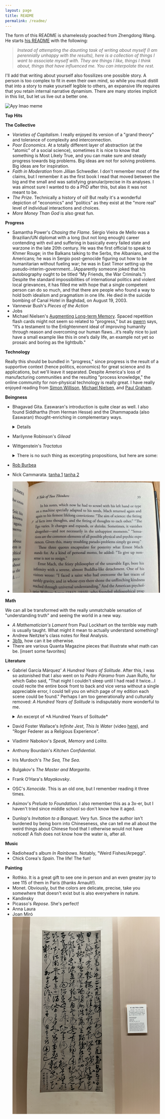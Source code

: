 ```yaml
---
layout: page
title: README
permalink: /readme/
---
```


The form of this README is shamelessly poached from Zhengdong Wang. He starts [his README](https://zhengdongwang.com/readme) with the following:

> *Instead of attempting the daunting task of writing about myself (I am perennially unhappy with the results), here is a collection of things I want to associate myself with. They are things I like, things I think about, things that have influenced me. You can interpolate the rest.*

I'll add that writing about yourself also fossilizes one possible story. A person is too complex to fit in even their own mind, so while you must distill that into a story to make yourself legible to others, an expansive life requires that you retain internal narrative dynamism. There are many stories implicit in this list, but let us live out a better one. 

![Ayy lmao meme](/assets/images/ayy-lmao.png)

**Top Hits**

**The Collective**
- *Varieties of Capitalism*. I really enjoyed its version of a "grand theory" and tolerance of complexity and interconnection. 
- *Poor Economics*. At a totally different layer of abstraction (at the "atomic" of a social science), sometimes it is nice to know that something is Most Likely True, and you can make sure and steady progress towards big problems. Big ideas are not for solving problems. Big ideas are for inspiration. 
- *Faith in Moderation* from Jillian Schwedler. I don't remember most of the claims, but I remember it as the first book I read that moved between the big and the small and was satisfying granular/precise in its analyses. I was almost sure I wanted to do a PhD after this, but alas it was not meant to be. 
- *The Prize*. Technically a history of oil! But really it's a wonderful depiction of "economics" and "politics" as they exist at the "more real" level of individual interactions and choices. 
- *More Money Than God* is also great fun. 

**Progress**
- Samantha Power's *Chasing the Flame*. Sérgio Vieira de Mello was a Brazilian/UN diplomat with a long (but not long enough) career contending with evil and suffering in basically every failed state and warzone in the late 20th century. He was the first official to speak to Khmer Rouge; in the Balkans talking to the Serbs, the Albanians, and the Americans; he was in Sergio post-genocide figuring out how to be humanitarian without fueling war; he was in East Timor setting up the pseudo-interim-government...(Apparently someone joked that his autobiography ought to be titled “My Friends, the War Criminals.”) Despite the standard impossibilities of international politics and violent local grievances, it has filled me with hope that a single competent person can do so much, and that there are people who found a way to hold both idealism and pragmatism in one life. He died in the suicide bombing of Canal Hotel in Baghdad, on August 19, 2003. 
- Vannevar Bush's *Pieces of the Action* 
- Jobs
- Michael Nielsen's [Augmenting Long-term Memory](https://augmentingcognition.com/ltm.html). Spaced repetition flash cards might not seem so related to "progress," but as [gwern](https://gwern.net/spaced-repetition#where-was-i-going-with-this) says, "It’s a testament to the Enlightenment ideal of improving humanity through reason and overcoming our human flaws...it’s really nice to just have a small example like this in one’s daily life, an example not yet so prosaic and boring as the lightbulb." 

**Technology** 

Really this should be bundled in "progress," since progress is the result of a supportive context (hence politics, economics) for great science and its applications, but we'll leave it separated. Despite America's loss of manufacturing communities and the resulting "process knowledge," the online community for non-physical technology is really great. I have really enjoyed reading from [Simon Willison](https://simonwillison.net/), [Michael Nielsen](https://michaelnielsen.org/), and [Paul Graham](https://paulgraham.com/worked.html).

**Beingness**

- Bhagavad Gita. Easwaran's introduction is quite clear as well. I also found Siddhartha (from Herman Hesse) and the Dhammapada (also Easwaran) thought-enriching in complementary ways. 
  <details> 
    Right understanding is seeing life as it is. In the midst of change, where is there a place to stand firm? Where is there anything to have and hold? To know that happiness cannot come from anything outside, and that all things that come into being have to pass away: this is right understanding, the beginning of wisdom.
  </details>
- Marilynne Robinson's *Gilead*
- Wittgenstein's *Tractatus* 
  <details>
  <summary>There is no such thing as excerpting propositions, but here are some: </summary>
  
  > *5.6 The limits of my language mean the limits of my world.*
  

  > *6.5 When an answer cannot be stated, neither can the question be stated.*
  >> *There is no such thing as the riddle.*
  >> *If a question can be posed at all, then it can also be answered.*

  > *6.521 The solution to the problem of life is found in the vanishing of the problem.*
  >> *(Is this not the reason why those to whom the meaning of life became clear after prolonged doubt, could not then say in what this meaning consisted?)*

  > *6.522 There is, though, the ineffable.*
  >> *This shows itself, it is the mystical.*
  </details>
- [Rob Burbea](https://www.youtube.com/watch?v=n03ZNoO-_p0&list=PLO6hhaAzLmipGYeeZCr-Cn_YuJj_XgUat&ab_channel=RobBurbeaTalks)
- Nick Cammarata. [tanha 1](https://x.com/nickcammarata/status/1566589893136064512) [tanha 2](https://x.com/nickcammarata/status/1649952823843463168)
- ![Exact Thinking in Demented Times](image.png)

**Math** 

We can all be transformed with the really unmatchable sensation of "understanding truth" and seeing the world in a new way. 
- *A Mathematician's Lament* from Paul Lockhart on the terrible way math is usually taught. What might it mean to actually understand something? 
- Andrew Neitzke's class notes for Real Analysis. 
- [3b1b](https://www.youtube.com/c/3blue1brown), how can it be otherwise. 
- There are various Quanta Magazine pieces that illustrate what math can be. [insert some favorites]

**Literature**
- Gabriel García Márquez' *A Hundred Years of Solitude*. After this, I was so astonished that I also went on to *Pedro Páramo* from Juan Rulfo, for which Gabo said, "That night I couldn't sleep until I had read it twice...I could recite the entire book front to back and vice versa without a single appreciable error, I could tell you on which page of my edition each scene could be found." Perhaps I am too generationally and culturally removed: *A Hundred Years of Solitude* is indisputably more wonderful to me.  
  <details>
  <summary>An excerpt of *A Hundred Years of Solitude*</summary>
  
  Before them, surrounded by ferns and palm trees, white and powdery in the silent morning light, was an enormous Spanish galleon. Tilted slightly to the starboard, it had hanging from its intact masts the dirty rags of its sails in the midst of its rigging, which was adorned with orchids. The hull, covered with an armor of petrified barnacles and soft moss, was firmly fastened into a surface of stones. The whole structure seemed to occupy its own space, one of solitude and oblivion, protected from the vices of time and the habits of the birds. Inside, where the expeditionaries explored with careful intent, there was nothing but a thick forest of flowers.
  </details>
- David Foster Wallace's *Infinite Jest*, *This Is Water* (video [here](https://www.youtube.com/watch?v=5tIk4IOOeco)), and "Roger Federer as a Religious Experience".
- Vladimir Nabokov's *Speak, Memory* and *Lolita*. 
- Anthony Bourdain's *Kitchen Confidential*. 
- Iris Murdoch's *The Sea, The Sea*. 
- Bulgakov's *The Master and Margarita*. 
- Frank O’Hara's *Mayakovsky*. 
- OSC's *Xenocide*. This is an old one, but I remember reading it three times. 
- Asimov's *Prelude to Foundation*. I also remember this as a 3x-er, but I haven't tried since middle school so don't know how it aged. 
- Dunlop's *Invitation to a Banquet*. Very fun. Since the author isn't burdened by being born into Chineseness, she can tell me all about the weird things about Chinese food that I otherwise would not have noticed! A fish does not know how the water is, after all. 

**Music**
- Radiohead's album *In Rainbows*. Notably, "Weird Fishes/Arpeggi".
- Chick Corea's *Spain*. The life! The fun!

**Painting**
- Rothko. It is a great gift to see one in person and an even greater joy to see 115 of them in Paris (thanks Arnault!). 
- Monet. Obviously, but the colors are delicate, precise, take you somewhere that doesn't exist but is also everywhere in nature. 
- Kandinsky
- Picasso's *Repose*. She's perfect!
- Anna Laura 
- Joan Miró
![Chinese Calligraphy](./assets/images/calligraphy.jpg)
